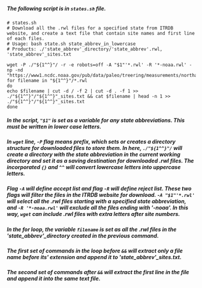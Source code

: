 ##### The following script is in `states.sh` file.  
```  
# states.sh  
# Download all the .rwl files for a specified state from ITRDB website, and create a text file that contain site names and first line of each files.  
# Usage: bash state.sh state_abbrev_in_lowercase  
# Products: ./'state_abbrev'_directory/'state_abbrev'.rwl, 'state_abbrev'_sites.txt  

wget -P ./"${1^^}"/ -r -e robots=off -A "$1"'*.rwl' -R '*-noaa.rwl' -np -nd "https://www1.ncdc.noaa.gov/pub/data/paleo/treering/measurements/northamerica/usa/"
for filename in "${1^^}"/*.rwl
do
echo $filename | cut -d / -f 2 | cut -d . -f 1 >> ./"${1^^}"/"${1^^}"_sites.txt && cat $filename | head -n 1 >> ./"${1^^}"/"${1^^}"_sites.txt
done
```  

##### In the script, `"$1"` is set as a variable for any state abbreviations. This must be written in lower case letters.  
##### In `wget` line, `-P` flag means _prefix_, which sets or creates a directory structure for downloaded files to store them. In here, `./"${1^^}"/` will create a directory with the state abbreviation in the current working directory and set it as a saving destination for downloaded .rwl files. The incorporated `{}` and `^^` will convert lowercase letters into uppercase letters.  
##### Flag `-A` will define _accept list_ and flag `-R` will define _reject list_. These two flags will filter the files in the ITRDB website for download. `-A "$1"'*.rwl'` will select all the .rwl files starting with a specified state abbreviation, and `-R '*-noaa.rwl'` will exclude all the files ending with '-noaa'. In this way, `wget` can include .rwl files with extra letters after site numbers.  

##### In the for loop, the variable `filename` is set as all the .rwl files in the 'state_abbrev'_directory created in the previous command.  
##### The first set of commands in the loop before `&&` will extract only a file name before its' extension and append it to 'state_abbrev'_sites.txt.  
##### The second set of commands after `&&` will extract the first line in the file and append it into the same text file.  